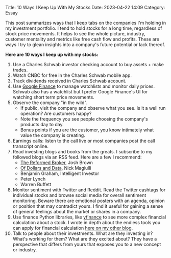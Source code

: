 Title: 10 Ways I Keep Up With My Stocks 
Date: 2023-04-22 14:09 
Category: Essay


This post summarizes ways that I keep tabs on the companies I'm holding in my investment portfolio. I tend to hold stocks for a long time, regardless of stock price movements. It helps to see the whole picture, industry, customer mentality and metrics like free cash flow and profits. These are ways I try to glean insights into a company's future potential or lack thereof.

**Here are 10 ways I keep up with my stocks:**

1. Use a Charles Schwab investor checking account to buy assets + make trades.
2. Watch CNBC for free in the Charles Schwab mobile app.
3. Track dividends received in Charles Schwab account.
4. Use [Google Finance](https://www.google.com/finance/) to manage watchlists and monitor daily prices. Schwab also has a watchlist but I prefer Google Finance's UI for watching short term price movements.
5. Observe the company "in the wild".
	- If public, visit the company and observe what you see. Is it a well run operation? Are customers happy?
	- Note the frequency you see people choosing the company's products day to day.
	- Bonus points if you are the customer, you know intimately what value the company is creating.
6. Earnings calls: listen to the call live or most companies post the call transcript online.
7. Read investing blogs and books from the greats. I subscribe to my followed blogs via an RSS feed. Here are a few I recommend:
	- [The Reformed Broker](https://thereformedbroker.com/), Josh Brown
	- [Of Dollars and Data](https://ofdollarsanddata.com/), Nick Magiulli
	- Benjamin Graham, Intelligent Investor
	- Peter Lynch
	- Warren Buffett
8. Monitor sentiment with Twitter and Reddit. Read the Twitter cashtags for individual stocks and browse social media for overall sentiment monitoring. Beware there are emotional posters with an agenda, opinion or position that may contradict yours. I find it useful for gaining a sense of general feelings about the market or shares in a company.
9. Use finance Python libraries, like [yfinance](https://pypi.org/project/yfinance/) to see more complex financial calculation about a stock. I wrote in depth about the endless tools you can apply for financial calculation [here on my other blog](https://lofipython.com/pick-stocks-like-a-pro-with-ffn/).
10. Talk to people about their investments. What are they investing in? What's working for them? What are they excited about? They have a perspective that differs from yours that exposes you to a new concept or industry.